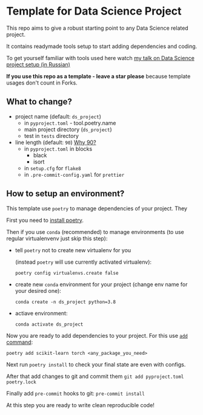 # Template for Data Science Project

This repo aims to give a robust starting point to any Data Science related project.

It contains readymade tools setup to start adding dependencies and coding.

To get yourself familiar with tools used here watch
[my talk on Data Science project setup (in Russian)](https://youtu.be/jLIAiDMyseQ)

**If you use this repo as a template - leave a star please** because template usages don't
count in Forks.

## What to change?

- project name (default: `ds_project`)
  - in `pyproject.toml` - tool.poetry.name
  - main project directory (`ds_project`)
  - test in `tests` directory
- line length (default: `90`) [Why 90?](https://youtu.be/esZLCuWs_2Y?t=1287)
  - in `pyproject.toml` in blocks
    - black
    - isort
  - in `setup.cfg` for `flake8`
  - in `.pre-commit-config.yaml` for `prettier`

## How to setup an environment?

This template use `poetry` to manage dependencies of your project. They

First you need to [install poetry](https://python-poetry.org/docs/#installation).

Then if you use `conda` (recommended) to manage environments (to use regular virtualenvenv
just skip this step):

- tell `poetry` not to create new virtualenv for you

  (instead `poetry` will use currently activated virtualenv):

  `poetry config virtualenvs.create false`

- create new `conda` environment for your project (change env name for your desired one):

  `conda create -n ds_project python=3.8`

- actiave environment:

  `conda activate ds_project`

Now you are ready to add dependencies to your project. For this use
[`add` command](https://python-poetry.org/docs/cli/#add):

`poetry add scikit-learn torch <any_package_you_need>`

Next run `poetry install` to check your final state are even with configs.

After that add changes to git and commit them `git add pyproject.toml poetry.lock`

Finally add `pre-commit` hooks to git: `pre-commit install`

At this step you are ready to write clean reproducible code!
